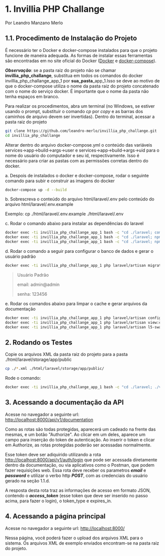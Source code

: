 # 1. Invillia PHP Challange

Por Leandro Manzano Merlo

## 1.1. Procedimento de Instalação do Projeto

É necessário ter o Docker e docker-compose instalados para que o projeto funcione de maneira adequada.
As formas de instalar essas ferramentas são encontradas em no site oficial do Docker ([Docker](https://docs.docker.com/desktop/) e [docker-compose](https://docs.docker.com/compose/)).

***Observação***: se a pasta raiz do projeto não se chamar **invillia_php_challange**, substitua em todos os comandos do docker invillia_php_challange_app_1 por **sua_pasta**_app_1.Isso se deve ao motivo de que o docker-compose utiliza o nome da pasta raiz do projeto concatenado com o nome do serviço docker. É importante que o nome da pasta não tenha espaços em branco.

Para realizar os procedimentos, abra um terminal (no Windows, se estiver usando o prompt, substituir o comando *cp* por *copy* e as barras dos caminhos de arquivo devem ser invertidas). Dentro do terminal, acessar a pasta raiz do projeto

``` bash
git clone https://github.com/leandro-merlo/invillia_php_challange.git
cd invillia_php_challange
```

Alterar dentro do arquivo docker-compose.yml o conteúdo das variáveis services->app->build->args->user e services->app->build->args->uid para o nome do usuário do computador e seu id, respectivamente. Isso é necessário para criar as pastas com as permissões corretas dentro do docker.

a. Despois de instalados o docker e docker-compose, rodar o seguinte comando para subir e construir as imagens do docker

``` bash
docker-compose up -d --build
```

b. Sobrescreva o conteúdo do arquivo html/laravel/.env pelo conteúdo do arquivo html/laravel/.env.example

Exemplo: cp ./html/laravel/.env.example ./html/laravel/.env

c. Rodar o comando abaixo para instalar as dependências do laravel

``` bash
docker exec -ti invillia_php_challange_app_1 bash -c "cd ./laravel; composer install"
docker exec -ti invillia_php_challange_app_1 bash -c "cd ./laravel; npm install"
docker exec -ti invillia_php_challange_app_1 bash -c "cd ./laravel; npm run prod"
```

d. Rodar o comando a seguir para configurar o banco de dados e gerar o usuário padrão

``` bash
docker exec -ti invillia_php_challange_app_1 php laravel/artisan migrate --seed
```

> Usuário Padrão
>   
> email: admin@admin
>   
> senha: 123456

e. Rodar os comandos abaixo para limpar o cache e gerar arquivos da documentação

``` bash
docker exec -ti invillia_php_challange_app_1 php laravel/artisan config:cache
docker exec -ti invillia_php_challange_app_1 php laravel/artisan view:cache
docker exec -ti invillia_php_challange_app_1 php laravel/artisan l5-swagger:generate
```

## 2. Rodando os Testes

Copie os arquivos XML da pasta raiz do projeto para a pasta ./html/laravel/storage/app/public

``` bash
cp ./*.xml ./html/laravel/storage/app/public/
```

Rode o comando:


``` bash
docker exec -ti invillia_php_challange_app_1 bash -c "cd ./laravel; ./vendor/bin/phpunit"
```


## 3. Acessando a documentação da API


Acesse no navegador a seguinte url: [http://localhost:8000/api/v1/documentation](http://localhost:8000/api/v1/documentation)

Como as rotas são todas protegidas, aparecerá um cadeado na frente das mesmas, e um botão "Authorize". Ao clicar em um deles, aparece um campo para inserção do token de autenticação. Ao inserir o token e clicar em Authorize, as rotas protegidas poderão ser acessadas normalmente.

Esse token deve ser adiquirido utilizando a rota [http://localhost:8000/api/v1/auth/login](http://localhost:8000/api/v1/auth/login) que pode ser acessada diretamente dentro da documentação, ou via aplicativos como o Postman, que podem fazer requisições web. Essa rota deve receber os parametros ***email*** e ***password*** e utilizar o verbo http ***POST***, com as credenciais do usuário gerado na seção 1.1.d.

A resposta desta rota traz as informações de acesso em formato JSON, contendo o ***access_token*** (esse token que deve ser inserido no passo acima, para fazer o login), o token_type e expires_in.


## 4. Acessando a página principal

Acesse no navegador a seguinte url: [http://localhost:8000/](http://localhost:8000/)

Nessa página, você poderá fazer o upload dos arquivos XML para o sistema.
Os arquivos XML de exemplo enviados encontram-se na pasta raiz do projeto.
